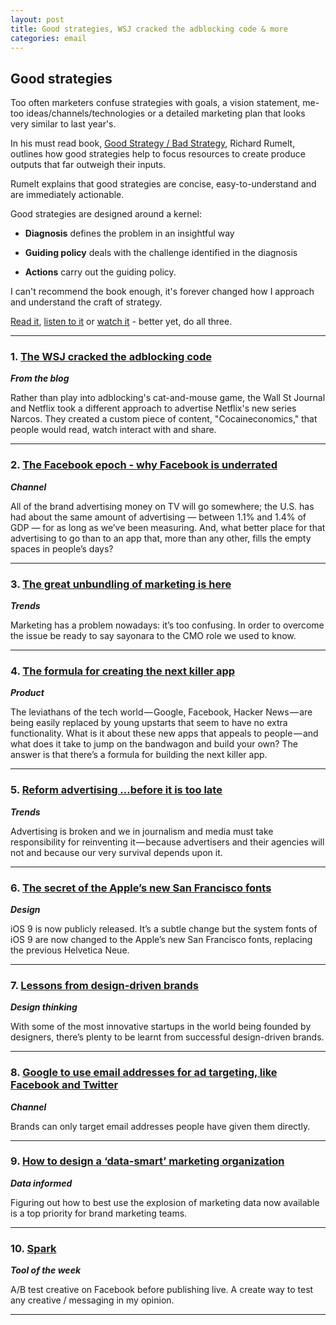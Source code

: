 ```yaml
---
layout: post
title: Good strategies, WSJ cracked the adblocking code & more
categories: email
---
```


## Good strategies

Too often marketers confuse strategies with goals, a vision statement, me-too ideas/channels/technologies or a detailed marketing plan that looks very similar to last year's.

In his must read book, [Good Strategy / Bad Strategy][gsbsbook], Richard Rumelt, outlines how good strategies help to focus resources to create produce outputs that far outweigh their inputs.

Rumelt explains that good strategies are concise, easy-to-understand and are immediately actionable.

Good strategies are designed around a kernel:

* **Diagnosis** defines the problem in an insightful way

* **Guiding policy** deals with the challenge identified in the diagnosis

* **Actions** carry out the guiding policy.

I can't recommend the book enough, it's forever changed how I approach and understand the craft of strategy.

[Read it][gsbsbook], [listen to it][gsbslisten] or [watch it][bsbswatch] - better yet, do all three.

[gsbsbook]:http://www.amazon.com/Good-Strategy-Bad-Difference-Matters/dp/0307886239/ref=sr_1_1?ie=UTF8&qid=1443665827&sr=8-1&keywords=good+bad+strategy

[gsbslisten]:http://www.audible.com/pd/Business/Good-Strategy-Bad-Strategy-Audiobook/B006W15GVE/ref=a_search_c4_1_1_srTtl?qid=1443665843&sr=1-1

[bsbswatch]:https://www.youtube.com/watch?v=UZrTl16hZdk

***


### 1. [The WSJ cracked the adblocking code][wsjadblock]
_<strong>From the blog</strong>_

Rather than play into adblocking's cat-and-mouse game, the Wall St Journal and Netflix took a different approach to advertise Netflix's new series Narcos. They created a custom piece of content, "Cocaineconomics," that people would read, watch interact with and share.

[wsjadblock]:http://www.heuro.net/blog/wjs-cracked-adblocking/

***

### 2. [The Facebook epoch - why Facebook is underrated][fbepoch]
_<strong>Channel</strong>_

 All of the brand advertising money on TV will go somewhere; the U.S. has had about the same amount of advertising — between 1.1% and 1.4% of GDP — for as long as we’ve been measuring. And, what better place for that advertising to go than to an app that, more than any other, fills the empty spaces in people’s days?

[fbepoch]:https://stratechery.com/2015/the-facebook-epoch

***

### 3. [The great unbundling of marketing is here][marunbun]
_<strong>Trends</strong>_

Marketing has a problem nowadays: it’s too confusing. In order to overcome the issue be ready to say sayonara to the CMO role we used to know.

[marunbun]:http://venturebeat.com/2015/09/26/the-great-unbundling-of-marketing-is-here

***

### 4. [The formula for creating the next killer app][killapp]
_<strong>Product</strong>_

The leviathans of the tech world — Google, Facebook, Hacker News — are being easily replaced by young upstarts that seem to have no extra functionality. What is it about these new apps that appeals to people — and what does it take to jump on the bandwagon and build your own? The answer is that there’s a formula for building the next killer app.

[killapp]:https://medium.com/on-coding/the-formula-for-creating-the-next-killer-app-bad2c9d88449

***

### 5. [Reform advertising …before it is too late][reformad]
_<strong>Trends</strong>_

Advertising is broken and we in journalism and media must take responsibility for reinventing it — because advertisers and their agencies will not and because our very survival depends upon it.

[reformad]:https://medium.com/whither-news/reform-advertising-cb13a8423b9f

***



### 6. [The secret of the Apple’s new San Francisco fonts][applesan]
_<strong>Design</strong>_

iOS 9 is now publicly released. It’s a subtle change but the system fonts of iOS 9 are now changed to the Apple’s new San Francisco fonts, replacing the previous Helvetica Neue.

[applesan]:https://medium.com/@mach/the-secret-of-san-francisco-fonts-4b5295d9a745

***

### 7. [Lessons from design-driven brands][designdriven]
_<strong>Design thinking</strong>_

With some of the most innovative startups in the world being founded by designers, there’s plenty to be learnt from successful design-driven brands.

[designdriven]:http://www.springwise.com/5-must-know-lessons-from-design-driven-brands/

***

### 8. [Google to use email addresses for ad targeting, like Facebook and Twitter][googleemail]
_<strong>Channel</strong>_

Brands can only target email addresses people have given them directly.

[googleemail]:http://adage.com/article/digital/google-people-s-email-addresses-ad-targeting/300533/

***

### 9. [How to design a ‘data-smart’ marketing organization][datasmart]
_<strong>Data informed</strong>_

Figuring out how to best use the explosion of marketing data now available is a top priority for brand marketing teams.

[datasmart]:http://www.cmo.com/articles/2015/9/17/designing-a-datasmart-marketing-organization.html

***

### 10. [Spark][spark]
_<strong>Tool of the week</strong>_

A/B test creative on Facebook before publishing live. A create way to test any creative / messaging in my opinion.

[spark]:https://spark.naytev.com/

***
